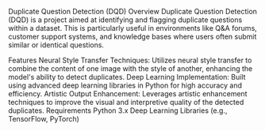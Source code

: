 Duplicate Question Detection (DQD)
Overview
Duplicate Question Detection (DQD) is a project aimed at identifying and flagging duplicate questions within a dataset. This is particularly useful in environments like Q&A forums, customer support systems, and knowledge bases where users often submit similar or identical questions.

Features
Neural Style Transfer Techniques: Utilizes neural style transfer to combine the content of one image with the style of another, enhancing the model's ability to detect duplicates.
Deep Learning Implementation: Built using advanced deep learning libraries in Python for high accuracy and efficiency.
Artistic Output Enhancement: Leverages artistic enhancement techniques to improve the visual and interpretive quality of the detected duplicates.
Requirements
Python 3.x
Deep Learning Libraries (e.g., TensorFlow, PyTorch)
